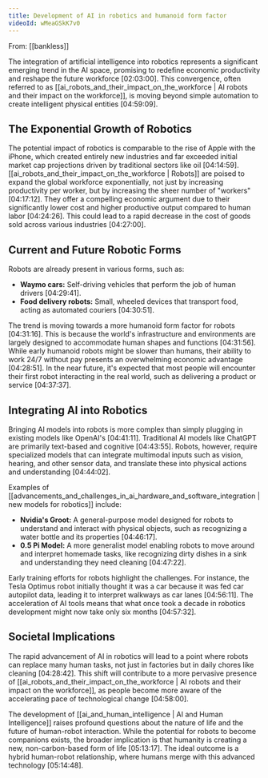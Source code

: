 ```yaml
---
title: Development of AI in robotics and humanoid form factor
videoId: wMeaGSkK7v0
---
```


From: [[bankless]] <br/> 

The integration of artificial intelligence into robotics represents a significant emerging trend in the AI space, promising to redefine economic productivity and reshape the future workforce <a class="yt-timestamp" data-t="02:03:00">[02:03:00]</a>. This convergence, often referred to as [[ai_robots_and_their_impact_on_the_workforce | AI robots and their impact on the workforce]], is moving beyond simple automation to create intelligent physical entities <a class="yt-timestamp" data-t="04:59:09">[04:59:09]</a>.

## The Exponential Growth of Robotics

The potential impact of robotics is comparable to the rise of Apple with the iPhone, which created entirely new industries and far exceeded initial market cap projections driven by traditional sectors like oil <a class="yt-timestamp" data-t="04:14:59">[04:14:59]</a>. [[ai_robots_and_their_impact_on_the_workforce | Robots]] are poised to expand the global workforce exponentially, not just by increasing productivity per worker, but by increasing the sheer number of "workers" <a class="yt-timestamp" data-t="04:17:12">[04:17:12]</a>. They offer a compelling economic argument due to their significantly lower cost and higher productive output compared to human labor <a class="yt-timestamp" data-t="04:24:26">[04:24:26]</a>. This could lead to a rapid decrease in the cost of goods sold across various industries <a class="yt-timestamp" data-t="04:27:00">[04:27:00]</a>.

## Current and Future Robotic Forms

Robots are already present in various forms, such as:
*   **Waymo cars:** Self-driving vehicles that perform the job of human drivers <a class="yt-timestamp" data-t="04:29:41">[04:29:41]</a>.
*   **Food delivery robots:** Small, wheeled devices that transport food, acting as automated couriers <a class="yt-timestamp" data-t="04:30:51">[04:30:51]</a>.

The trend is moving towards a more humanoid form factor for robots <a class="yt-timestamp" data-t="04:31:16">[04:31:16]</a>. This is because the world's infrastructure and environments are largely designed to accommodate human shapes and functions <a class="yt-timestamp" data-t="04:31:56">[04:31:56]</a>. While early humanoid robots might be slower than humans, their ability to work 24/7 without pay presents an overwhelming economic advantage <a class="yt-timestamp" data-t="04:28:51">[04:28:51]</a>. In the near future, it's expected that most people will encounter their first robot interacting in the real world, such as delivering a product or service <a class="yt-timestamp" data-t="04:37:37">[04:37:37]</a>.

## Integrating AI into Robotics

Bringing AI models into robots is more complex than simply plugging in existing models like OpenAI's <a class="yt-timestamp" data-t="04:41:11">[04:41:11]</a>. Traditional AI models like ChatGPT are primarily text-based and cognitive <a class="yt-timestamp" data-t="04:43:55">[04:43:55]</a>. Robots, however, require specialized models that can integrate multimodal inputs such as vision, hearing, and other sensor data, and translate these into physical actions and understanding <a class="yt-timestamp" data-t="04:44:02">[04:44:02]</a>.

Examples of [[advancements_and_challenges_in_ai_hardware_and_software_integration | new models for robotics]] include:
*   **Nvidia's Groot:** A general-purpose model designed for robots to understand and interact with physical objects, such as recognizing a water bottle and its properties <a class="yt-timestamp" data-t="04:46:17">[04:46:17]</a>.
*   **0.5 Pi Model:** A more generalist model enabling robots to move around and interpret homemade tasks, like recognizing dirty dishes in a sink and understanding they need cleaning <a class="yt-timestamp" data-t="04:47:22">[04:47:22]</a>.

Early training efforts for robots highlight the challenges. For instance, the Tesla Optimus robot initially thought it was a car because it was fed car autopilot data, leading it to interpret walkways as car lanes <a class="yt-timestamp" data-t="04:56:11">[04:56:11]</a>. The acceleration of AI tools means that what once took a decade in robotics development might now take only six months <a class="yt-timestamp" data-t="04:57:32">[04:57:32]</a>.

## Societal Implications

The rapid advancement of AI in robotics will lead to a point where robots can replace many human tasks, not just in factories but in daily chores like cleaning <a class="yt-timestamp" data-t="04:28:42">[04:28:42]</a>. This shift will contribute to a more pervasive presence of [[ai_robots_and_their_impact_on_the_workforce | AI robots and their impact on the workforce]], as people become more aware of the accelerating pace of technological change <a class="yt-timestamp" data-t="04:58:00">[04:58:00]</a>.

The development of [[ai_and_human_intelligence | AI and Human Intelligence]] raises profound questions about the nature of life and the future of human-robot interaction. While the potential for robots to become companions exists, the broader implication is that humanity is creating a new, non-carbon-based form of life <a class="yt-timestamp" data-t="05:13:17">[05:13:17]</a>. The ideal outcome is a hybrid human-robot relationship, where humans merge with this advanced technology <a class="yt-timestamp" data-t="05:14:48">[05:14:48]</a>.